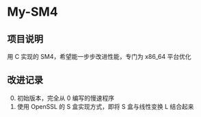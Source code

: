 # My-SM4

## 项目说明

用 C 实现的 SM4，希望能一步步改进性能，专门为 x86_64 平台优化

## 改进记录

0. 初始版本，完全从 0 编写的慢速程序
1. 使用 OpenSSL 的 S 盒实现方式，即将 S 盒与线性变换 L 结合起来